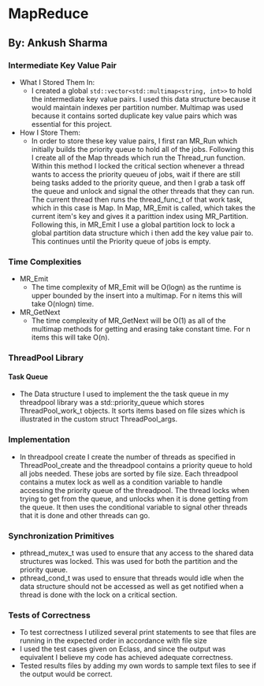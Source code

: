 # MapReduce

## By: Ankush Sharma

### Intermediate Key Value Pair

- What I Stored Them In:
    - I created a global `std::vector<std::multimap<string, int>>` to hold the intermediate key value pairs. I used this data structure because it would maintain indexes per partition number. Multimap was used because it contains sorted duplicate key value pairs which was essential for this project.
- How I Store Them:
    - In order to store these key value pairs, I first ran MR_Run which initially builds the priority queue to hold all of the jobs. Following this I create all of the Map threads which run the Thread_run function. Within this method I locked the critical section whenever a thread wants to access the priority queueu of jobs, wait if there are still being tasks added to the priority queue, and then I grab a task off the queue and unlock and signal the other threads that they can run. The current thread then runs the thread_func_t of that work task, which in this case is Map. In Map, MR_Emit is called, which takes the current item's key and gives it a parittion index using MR_Partition. Following this, in MR_Emit I use a global partition lock to lock a global partition data structure which i then add the key value pair to. This continues until the Priority queue of jobs is empty.

### Time Complexities
- MR_Emit
    - The time complexity of MR_Emit will be O(logn) as the runtime is upper bounded by the insert into a multimap. For n items this will take O(nlogn) time.
- MR_GetNext
    - The time complexity of MR_GetNext will be O(1) as all of the multimap methods for getting and erasing take constant time. For n items this will take O(n).

### ThreadPool Library

#### Task Queue
- The Data structure I used to implement the the task queue in my threadpool library was a std::priority_queue which stores ThreadPool_work_t objects. It sorts items based on file sizes which is illustrated in the custom struct ThreadPool_args.

### Implementation
- In threadpool create I create the number of threads as specified in ThreadPool_create and the threadpool contains a priority queue to hold all jobs needed. These jobs are sorted by file size. Each threadpool contains a mutex lock as well as a condition variable to handle accessing the priority queue of the threadpool. The thread locks when trying to get from the queue, and unlocks when it is done getting from the queue. It then uses the conditional variable to signal other threads that it is done and other threads can go.

### Synchronization Primitives
- pthread_mutex_t was used to ensure that any access to the shared data structures was locked. This was used for both the partition and the priority queue.
- pthread_cond_t was used to ensure that threads would idle when the data structure should not be accessed as well as get notified when a thread is done with the lock on a critical section.

### Tests of Correctness
- To test correctness I utilized several print statements to see that files are running in the expected order in accordance with file size
- I used the test cases given on Eclass, and since the output was equivalent I believe my code has achieved adequate correctness.
- Tested results files by adding my own words to sample text files to see if the output would be correct.